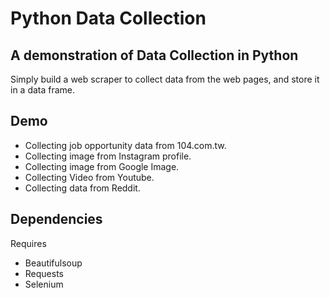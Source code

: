 # Python Data Collection
## A demonstration of Data Collection in Python

Simply build a web scraper to collect data from the web pages, and store it in a data frame.

## Demo
- Collecting job opportunity data from 104.com.tw.
- Collecting image from Instagram profile.
- Collecting image from Google Image.
- Collecting Video from Youtube. 
- Collecting data from Reddit. 

## Dependencies

Requires 
- Beautifulsoup
- Requests
- Selenium